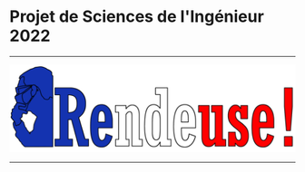 # **Projet de Sciences de l'Ingénieur 2022**

------------

![Logo](https://github.com/Mockonaa/SI2022/raw/main/logotype_final.png "Logo")

------------

